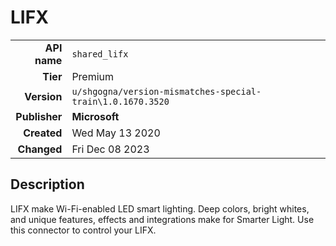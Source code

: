 # LIFX
| | |
|-:|-|
|**API name**|`shared_lifx`|
|**Tier**|Premium|
|**Version**|`u/shgogna/version-mismatches-special-train\1.0.1670.3520`|
|**Publisher**|**Microsoft**|
|**Created**|Wed May 13 2020|
|**Changed**|Fri Dec 08 2023|

## Description
LIFX make Wi-Fi-enabled LED smart lighting. Deep colors, bright whites, and unique features, effects and integrations make for Smarter Light. Use this connector to control your LIFX.
